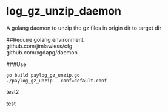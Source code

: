 # log_gz_unzip_daemon
A  golang daemon to unzip the gz files in origin dir to target dir

##Require
golang environment<br/>
github.com/jimlawless/cfg<br/>
github.com/xgdapg/daemon<br/>

###Use
```shell
go build paylog_gz_unzip.go
./paylog_gz_unzip --conf=default.conf

```

test2

test
